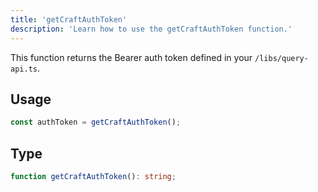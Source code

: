 ```yaml
---
title: 'getCraftAuthToken'
description: 'Learn how to use the getCraftAuthToken function.'
---
```


This function returns the Bearer auth token defined in your `/libs/query-api.ts`.  

## Usage

```ts
const authToken = getCraftAuthToken();
```

## Type

```ts
function getCraftAuthToken(): string;
```
